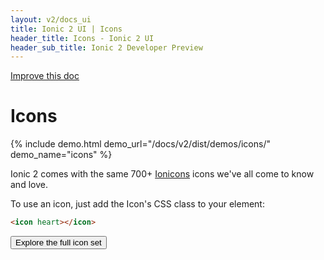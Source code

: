 ```yaml
---
layout: v2/docs_ui
title: Ionic 2 UI | Icons
header_title: Icons - Ionic 2 UI
header_sub_title: Ionic 2 Developer Preview
---
```

<div class="improve-docs">
  <a href='https://github.com/driftyco/ionic-site/edit/ionic2/docs/v2/ui/icons/index.md'>
    Improve this doc
  </a>
</div>

<h1 class="title">Icons</h1>

{% include demo.html demo_url="/docs/v2/dist/demos/icons/" demo_name="icons" %}

Ionic 2 comes with the same 700+ [Ionicons](http://ionicons.com/) icons we've all come to know and love.

To use an icon, just add the Icon's CSS class to your element:

```html
<icon heart></icon>
```

<a href="http://ionicons.com">
  <button class="btn btn-primary ion-forward icon-right">Explore the full icon set</button>
</a>
